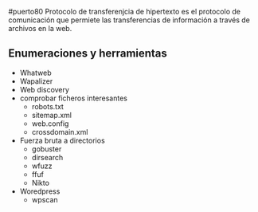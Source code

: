#puerto80
Protocolo de transferenjcia de hipertexto es el protocolo de comunicación que permiete las transferencias de información a través de archivos en la web.

## Enumeraciones y herramientas
- Whatweb
- Wapalizer
- Web discovery
- comprobar ficheros interesantes
	- robots.txt
	- sitemap.xml
	- web.config
	- crossdomain.xml
- Fuerza bruta a directorios
	- gobuster
	- dirsearch
	- wfuzz
	- ffuf
	- Nikto
- Woredpress
	- wpscan
	